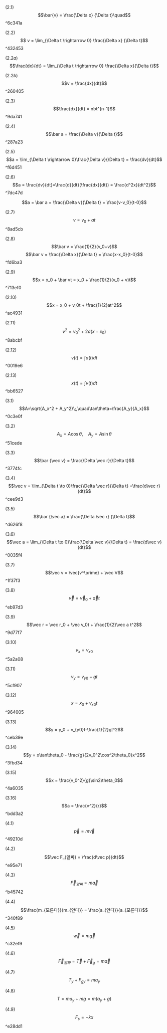 $(2.1)$
$$\bar{v} = \frac{\Delta x} {\Delta t}\quad$$
^6c341a

$(2.2)$
$$ v = \lim_{\Delta t \rightarrow 0} \frac{\Delta x} {\Delta t}$$ ^432453

$(2.2a)$
$$\frac{dx}{dt} = \lim_{\Delta t \rightarrow 0} \frac{\Delta x}{\Delta t}$$

$(2.2b)$
$$v = \frac{dx}{dt}$$ ^260405

$(2.3)$
$$\frac{dx}{dt} = nbt^{n-1}$$ ^9da741

$(2.4)$
$$\bar a = \frac{\Delta v}{\Delta t}$$ ^287a23

$(2.5)$
$$a = \lim_{\Delta t \rightarrow 0}\frac{\Delta v}{\Delta t} = \frac{dv}{dt}$$ ^f6d451

$(2.6)$
$$a = \frac{dv}{dt}=\frac{d}{dt}(\frac{dx}{dt}) = \frac{d^2x}{dt^2}$$ ^7dc47d


$$a = \bar a = \frac{\Delta v}{\Delta t} = \frac{v-v_0}{t-0}$$

$(2.7)$
$$v=v_0 + at$$ ^8ad5cb

$(2.8)$
$$\bar v = \frac{1}{2}(v_0+v)$$
$$\bar v = \frac{\Delta x}{\Delta t} = \frac{x-x_0}{t-0}$$ ^fd6ba3

$(2.9)$
$$x = x_0 + \bar vt = x_0 + \frac{1}{2}(v_0 + v)t$$ ^713ef0

$(2.10)$
$$x = x_0 + v_0t + \frac{1}{2}at^2$$ ^ac4931

$(2.11)$
$$v^2 = v_0^2 + 2a(x-x_0)$$ ^8abcbf


$(2.12)$
$$v(t) = \int a(t)dt$$ ^0019e6

$(2.13)$
$$x(t) = \int v(t)dt$$ ^bb6527

$(3.1)$
$$A=\sqrt{A_x^2 + A_y^2}\;,\quad\tan\theta=\frac{A_y}{A_x}$$ ^0c3e0f

$(3.2)$
$$A_x = A\cos\theta,\quad A_y = A\sin\theta$$ ^51cede

$(3.3)$
$$\bar {\vec v} = \frac{\Delta \vec r}{\Delta t}$$ ^3774fc

$(3.4)$
$$\vec v = \lim_{\Delta t \to 0}\frac{\Delta \vec r}{\Delta t} =\frac{d\vec r}{dt}$$ ^cee9d3

$(3.5)$
$$\bar {\vec a} = \frac{\Delta \vec r} {\Delta t}$$ ^d626f8

$(3.6)$
$$\vec a = \lim_{\Delta t \to 0}\frac{\Delta \vec v}{\Delta t} = \frac{d\vec v}{dt}$$ ^0035f4

$(3.7)$
$$\vec v = \vec{v^\prime} + \vec V$$ ^1f37f3

$(3.8)$
$$\vec v = \vec v_0 + \vec at$$ ^eb97d3

$(3.9)$
$$\vec r = \vec r_0 + \vec v_0t + \frac{1}{2}\vec a t^2$$ ^9d77f7

$(3.10)$
$$v_x = v_{x0}$$ ^5a2a08

$(3.11)$
$$v_y = v_{y0}-gt$$ ^5cf907

$(3.12)$
$$x = x_0 + v_{x0}t$$ ^964005

$(3.13)$
$$y = y_0 + v_{y0}t-\frac{1}{2}gt^2$$ ^ceb39e

$(3.14)$
$$y = x\tan\theta_0 - \frac{g}{2v_0^2\cos^2\theta_0}x^2$$ ^3fbd34

$(3.15)$
$$x = \frac{v_0^2}{g}\sin2\theta_0$$ ^4a6035

$(3.16)$
$$a = \frac{v^2}{r}$$ ^bdd3a2


$(4.1)$
$$\vec p = m\vec v$$ ^49210d

$(4.2)$
$$\vec F_{알짜} = \frac{d\vec p}{dt}$$ ^e95e71

$(4.3)$
$$\vec F_{알짜} = m\vec a$$ ^b45742

$(4.4)$
$$\frac{m_{모른다}}{m_{안다}} = \frac{a_{안다}}{a_{모른다}}$$ ^340f89

$(4.5)$
$$\vec w = m\vec g$$ ^c32ef9

$(4.6)$
$$\vec F_{알짜} = \vec T + \vec F_g = m\vec a$$

$(4.7)$
$$T_y + F_{gy} = ma_y$$

$(4.8)$
$$T = ma_y + mg = m(a_y+g)$$

$(4.9)$
$$F_s = -kx$$ ^e28dd1
